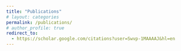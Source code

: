 ```yaml
---
title: "Publications"
# layout: categories
permalink: /publications/
# author_profile: true
redirect_to:
  - https://scholar.google.com/citations?user=Swvp-1MAAAAJ&hl=en
---
```

